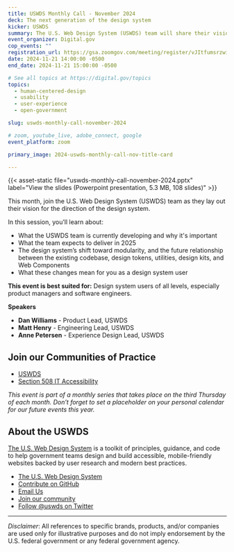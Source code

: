 ```yaml
---
title: USWDS Monthly Call - November 2024
deck: The next generation of the design system
kicker: USWDS
summary: The U.S. Web Design System (USWDS) team will share their vision for the design system as a product, including USWDS Web Components and other new things the team expects to deliver in 2025. 
event_organizer: Digital.gov
cop_events: ""
registration_url: https://gsa.zoomgov.com/meeting/register/vJItfumsrzwiGRcqviGv4fcTLhgHS8ClFEU
date: 2024-11-21 14:00:00 -0500
end_date: 2024-11-21 15:00:00 -0500

# See all topics at https://digital.gov/topics
topics:
  - human-centered-design
  - usability
  - user-experience
  - open-government

slug: uswds-monthly-call-november-2024

# zoom, youtube_live, adobe_connect, google
event_platform: zoom

primary_image: 2024-uswds-monthly-call-nov-title-card

---
```


{{< asset-static file="uswds-monthly-call-november-2024.pptx" label="View the slides (Powerpoint presentation, 5.3 MB, 108 slides)" >}}

This month, join the U.S. Web Design System (USWDS) team as they lay out their vision for the direction of the design system.

In this session, you’ll learn about:

- What the USWDS team is currently developing and why it's important
- What the team expects to deliver in 2025
- The design system’s shift toward modularity, and the future relationship between the existing codebase, design tokens, utilities, design kits, and Web Components
- What these changes mean for you as a design system user

**This event is best suited for:** Design system users of all levels, especially product managers and software engineers.

**Speakers**

- **Dan Williams** - Product Lead, USWDS
- **Matt Henry** - Engineering Lead, USWDS
- **Anne Petersen** - Experience Design Lead, USWDS

## Join our Communities of Practice

- [USWDS](https://designsystem.digital.gov/about/community/)
- [Section 508 IT Accessibility](https://www.section508.gov/manage/join-the-508-community/)

_This event is part of a monthly series that takes place on the third Thursday of each month. Don’t forget to set a placeholder on your personal calendar for our future events this year._

## About the USWDS

[The U.S. Web Design System](https://designsystem.digital.gov/) is a toolkit of principles, guidance, and code to help government teams design and build accessible, mobile-friendly websites backed by user research and modern best practices.

- [The U.S. Web Design System](https://designsystem.digital.gov/)
- [Contribute on GitHub](https://github.com/uswds/uswds/issues)
- [Email Us](mailto:uswds@gsa.gov)
- [Join our community](https://digital.gov/communities/uswds/)
- [Follow @uswds on Twitter](https://twitter.com/uswds)

---

_Disclaimer_: All references to specific brands, products, and/or companies are used only for illustrative purposes and do not imply endorsement by the U.S. federal government or any federal government agency.
